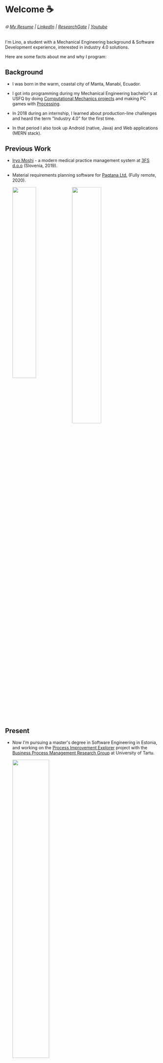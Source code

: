 
# Welcome :coffee:


###### :globe_with_meridians: [My Resume](https://drive.google.com/file/d/1pYv5m6SiAlh4wDjmAke4xLFVErn5jLCR/view?usp=sharing)  |  [LinkedIn](https://www.linkedin.com/in/lino-mp/) |  [ResearchGate](https://www.researchgate.net/profile/Lino-Mediavilla-Ponce-2)    |  [Youtube](https://www.youtube.com/channel/UCZkV9Lik6CgCtiTS2hb3y-g) 

I'm Lino, a student with a Mechanical Engineering background & Software Development experience, interested in industry 4.0 solutions.

Here are some facts about me and why I program:

## Background
- I was born in the warm, coastal city of Manta, Manabí, Ecuador. 

- I got into programming during my Mechanical Engineering bachelor's at USFQ by doing [Computational Mechanics projects](https://drive.google.com/file/d/1fj_NyQCMNPLJ5OtAql2qc3FKChcwu_mV/view) and making PC games with [Processing](https://processing.org/).

 <!--
  [<img src="https://user-images.githubusercontent.com/40581019/132104107-d98156c2-c2dc-49a6-9f27-250235849d78.jpg" target="_blank"  width="35%">](https://drive.google.com/file/d/1fj_NyQCMNPLJ5OtAql2qc3FKChcwu_mV/view) [<img src="https://user-images.githubusercontent.com/40581019/132104109-e3106d36-8e05-493e-a4a2-b4f437cc8a71.jpg" target="_blank"  width="35%">](https://raw.githubusercontent.com/linomp/acoustic_cam_usfq/master/Poster.pdf)
 -->

<!--
  [<img src="https://user-images.githubusercontent.com/40581019/132089884-ba762681-a3d9-4540-a37c-8d046fd20105.jpg" target="_blank"  width="35%" style="box-shadow: 10px 10px 5px grey;">](https://drive.google.com/file/d/1fj_NyQCMNPLJ5OtAql2qc3FKChcwu_mV/view) [<img src="https://user-images.githubusercontent.com/40581019/132090826-db8a774f-7bab-4d63-b8e9-9b6813294723.jpg" target="_blank"  width="35%">](https://raw.githubusercontent.com/linomp/acoustic_cam_usfq/master/Poster.pdf)
-->
  

- In 2018 during an internship, I learned about production-line challenges and heard the term "Industry 4.0" for the first time.

- In that period I also took up Android (native, Java) and Web applications (MERN stack).

## Previous Work

- [Iryo Moshi](https://www.iryo.io/) - a modern medical practice management system at [3FS d.o.o](https://3fs.si/) (Slovenia, 2019).

- Material requirements planning software for [Paqtana Ltd.](https://paqtana.com/) (Fully remote, 2020). 

  [<img src="https://user-images.githubusercontent.com/40581019/132090604-7f989d89-7792-4aae-8f11-82e151f69156.PNG" width="40%" align="left"/>](https://www.iryo.io/) 
 
  [<img src="https://user-images.githubusercontent.com/40581019/132090606-51a7a154-b101-4074-a535-d08cc0239abe.PNG"  width="44.5%" />](https://paqtana.com/) 
<!--
- I've also developed a few [Android apps](https://github.com/linomp/trip_plus_plus_android) for class projects.
-->
## Present

- Now I'm pursuing a master's degree in Software Engineering in Estonia, and working on the [Process Improvement Explorer](https://sep.cs.ut.ee/Main/PIX) project with the [Business Process Management Research Group](https://www.researchgate.net/lab/Business-Process-Management-Research-Group-University-of-Tartu-Marlon-Dumas?_sg=N5iUAQfdVC05OhwXZX5moMZVB4PfxQNtweYYDXulruncptpiTnjDERrs59aa_ow_R2lju1aowaGLInnLeiCG0LBaTQ) at University of Tartu.
  
  [<img src="https://user-images.githubusercontent.com/40581019/132091283-a35d2dbc-46af-45a2-942c-f2193e6bcf12.png" width="50%" />](https://sep.cs.ut.ee/Main/PIX)

## Future

- I'm interested in the enabling technologies for Industry 4.0, and I want to become an expert at architecting & developing solutions in that domain.

- When not programming, I'm making music under the name [{Inserte Pseudónimo Aquí}](https://soundcloud.com/insertepseudonimoaqui/via-ljubljana-demo?si=d99493f02ca646ffb9aa9c0a27de3428).

<!-- 
![](https://github-readme-stats.vercel.app/api/?username=linomp&count_private=true&layout=compact&theme=react&show_icons=true&custom_title=Github+Stats)
-->
